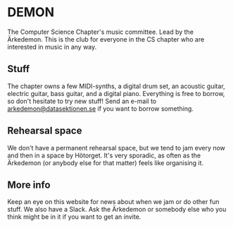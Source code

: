 # DEMON

The Computer Science Chapter's music committee. Lead by the Ärkedemon. This is the club for everyone in the CS chapter who are interested in music in any way.

## Stuff

The chapter owns a few MIDI-synths, a digital drum set, an acoustic guitar, electric guitar, bass guitar, and a digital piano. Everything is free to borrow, so don't hesitate to try new stuff! Send an e-mail to [arkedemon@datasektionen.se](mailto:arkedemon@datasektionen.se) if you want to borrow something.

## Rehearsal space

We don't have a permanent rehearsal space, but we tend to jam every now and then in a space by Hötorget. It's very sporadic, as often as the Ärkedemon (or anybody else for that matter) feels like organising it.

## More info

Keep an eye on this website for news about when we jam or do other fun stuff. We also have a Slack. Ask the Ärkedemon or somebody else who you think might be in it if you want to get an invite.
